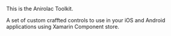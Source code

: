 

This is the Anirolac Toolkit.

A set of custom craffted controls to use in your iOS and Android applications using Xamarin Component store.